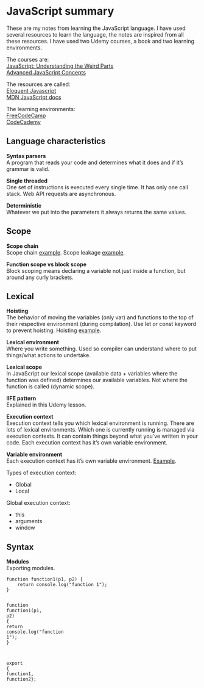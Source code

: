 <h1 id="javascript-summary">JavaScript summary</h1>
<p>These are my notes from learning the JavaScript language. I have used several resources to learn the language, the notes are inspired from all these resources. I have used two Udemy courses, a book and two learning environments.</p>
<p>The courses are:<br>
<a href="https://www.udemy.com/course/understand-javascript/">JavaScript: Understanding the Weird Parts</a><br>
<a href="https://www.udemy.com/course/advanced-javascript-concepts/">Advanced JavaScript Concepts</a></p>
<p>The resources are called:<br>
<a href="https://eloquentjavascript.net/Eloquent_JavaScript.pdf">Eloquent Javascript</a><br>
<a href="https://developer.mozilla.org/en/docs/Web/JavaScript">MDN JavaScript docs</a></p>
<p>The learning environments:<br>
<a href="https://learn.freecodecamp.org/">FreeCodeCamp</a><br>
<a href="https://www.codecademy.com/learn/introduction-to-javascript">CodeCademy</a></p>
<h2 id="language-characteristics">Language characteristics</h2>
<p><strong>Syntax parsers</strong><br>
A program that reads your code and determines what it does and if it’s grammar is valid.</p>
<p><strong>Single threaded</strong><br>
One set of instructions is executed every single time. It has only one call stack. Web API requests are asynchronous.</p>
<p><strong>Deterministic</strong><br>
Whatever we put into the parameters it always returns the same values.</p>
<h2 id="scope">Scope</h2>
<p><strong>Scope chain</strong><br>
Scope chain <a href="https://repl.it/@aneagoie/Scope-Chain">example</a>. Scope leakage <a href="https://repl.it/@aneagoie/JS-is-Weird">example</a>.</p>
<p><strong>Function scope vs block scope</strong><br>
Block scoping means declaring a variable not just inside a function, but around any curly brackets.</p>
<h2 id="lexical">Lexical</h2>
<p><strong>Hoisting</strong><br>
The behavior of moving the variables (only var) and functions to the top of their respective environment (during compilation). Use let or const keyword to prevent hoisting. Hoisting <a href="https://repl.it/@aneagoie/hoisting-exe">example</a>.</p>
<p><strong>Lexical environment</strong><br>
Where you write something. Used so compiler can understand where to put things/what actions to undertake.</p>
<p><strong>Lexical scope</strong><br>
In JavaScript our lexical scope (available data + variables where the function was defined) determines our available variables. Not where the function is called (dynamic scope).</p>
<p><strong>IIFE pattern</strong><br>
Explained in this Udemy lesson.</p>
<p><strong>Execution context</strong><br>
Execution context tells you which lexical environment is running. There are lots of lexical environments. Which one is currently running is managed via execution contexts. It can contain things beyond what you’ve written in your code. Each execution context has it’s own variable environment.</p>
<p><strong>Variable environment</strong><br>
Each execution context has it’s own variable environment. <a href="https://repl.it/@aneagoie/Variable-Environment">Example</a>.</p>
<p>Types of execution context:</p>
<ul>
<li>Global</li>
<li>Local</li>
</ul>
<p>Global execution context:</p>
<ul>
<li>this</li>
<li>arguments</li>
<li>window</li>
</ul>
<h2 id="syntax">Syntax</h2>
<p><strong>Modules</strong><br>
Exporting modules.</p>
<pre class=" language-javascript"><code class="prism  language-javascript"><span class="token keyword">function</span> <span class="token function">function1</span><span class="token punctuation">(</span>p1<span class="token punctuation">,</span> p2<span class="token punctuation">)</span> <span class="token punctuation">{</span>
	<span class="token keyword">return</span> console<span class="token punctuation">.</span><span class="token function">log</span><span class="token punctuation">(</span><span class="token string">"function 1"</span><span class="token punctuation">)</span><span class="token punctuation">;</span>
<span class="token punctuation">}</span>

<span class="token keyword">function</span> <span class="token function">function1</span><span class="token punctuation">(</span>p1<span class="token punctuation">,</span> p2<span class="token punctuation">)</span> <span class="token punctuation">{</span>
	<span class="token keyword">return</span> console<span class="token punctuation">.</span><span class="token function">log</span><span class="token punctuation">(</span><span class="token string">"function 1"</span><span class="token punctuation">)</span><span class="token punctuation">;</span>
<span class="token punctuation">}</span>

<span class="token keyword">export</span> <span class="token punctuation">{</span> function1<span class="token punctuation">,</span> function2<span class="token punctuation">}</span><span class="token punctuation">;</span>
</code></pre>

